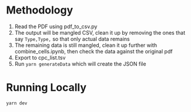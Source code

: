# Methodology

1. Read the PDF using pdf_to_csv.py
2. The output will be mangled CSV, clean it up by removing the ones that say `Type,Type,` so that only actual data remains
3. The remaining data is still mangled, clean it up further with combine_cells.ipynb, then check the data against the original pdf
4. Export to cpc_list.tsv
5. Run `yarn generateData` which will create the JSON file

# Running Locally
`yarn dev`
